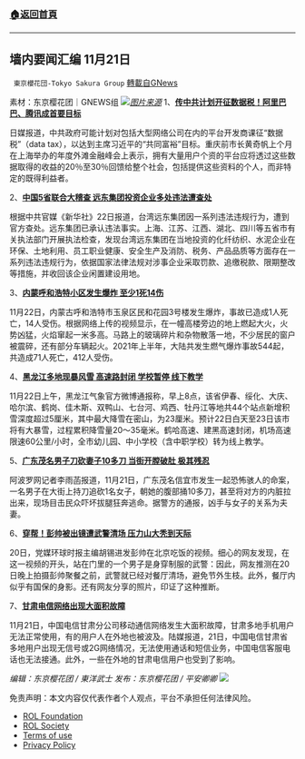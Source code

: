 ###  [:house:返回首頁](https://github.com/ourhimalayas/txt)
---


## 墙内要闻汇编 11月21日
` 東京櫻花団-Tokyo Sakura Group` [轉載自GNews](https://gnews.org/zh-hans/1685252/)

素材：东京樱花团｜GNEWS组
![](https://lh5.googleusercontent.com/Fg8e6Wsrs6L_S0xeZ3bbsfa5pdAGD525tcKtFUW5cs31aAKIMFXaxP80Ua3nByZCpdmT5s7CuaJFzeGuIRq5pFsDfWbpnwlc919jfzEq_FKSBesbB2HLC3fxOGBn1mln7QOoK-lk)[*图片来源*](https://m1.aboluowang.com/uploadfile/2021/1122/20211122121423679.jpg)
1、[**传中共计划开征数据税！阿里巴巴、腾讯成首要目标**](https://www.aboluowang.com/2021/1122/1674769.html)

日媒报道，中共政府可能计划对包括大型网络公司在内的平台开发商课征“数据税”（data tax），以达到主席习近平的“共同富裕”目标。重庆前市长黄奇帆上个月在上海举办的年度外滩金融峰会上表示，拥有大量用户个资的平台应将透过这些数据取得的收益的20％至30％回馈给整个社会，包括提供这些资料的个人，而非特定的既得利益者。

2、[**中国5省联合大稽查 远东集团投资企业多处违法遭查处**](https://www.aboluowang.com/2021/1122/1674735.html)

根据中共官媒《新华社》22日报道，台湾远东集团因一系列违法违规行为，遭到官方查处。远东集团已承认违法事实。上海、江苏、江西、湖北、四川等五省市有关执法部门开展执法检查，发现台湾远东集团在当地投资的化纤纺织、水泥企业在环保、土地利用、员工职业健康、安全生产及消防、税务、产品品质等方面存在一系列违法违规行为，依据国家法律法规对涉事企业采取罚款、追缴税款、限期整改等措施，并收回该企业闲置建设用地。

3、[**内蒙呼和浩特小区发生爆炸 至少1死14伤**](https://www.aboluowang.com/2021/1122/1674764.html)

11月22日，内蒙古呼和浩特市玉泉区民和花园3号楼发生爆炸，事故已造成1人死亡，14人受伤。根据网络上传的视频显示，在一幢高楼旁边的地上燃起大火，火势凶猛，火焰窜起一米多高。马路上的玻璃碎片和杂物散落一地，不少居民的窗户被震碎，还有部分车辆起火。2021年上半年，大陆共发生燃气爆炸事故544起，共造成71人死亡，412人受伤。

4、[**黑龙江多地现暴风雪 高速路封闭 学校暂停 线下教学**](https://www.aboluowang.com/2021/1122/1674731.html)

11月22日上午，黑龙江气象官方微博通报称，早上8点，该省伊春、绥化、大庆、哈尔滨、鹤岗、佳木斯、双鸭山、七台河、鸡西、牡丹江等地共44个站点新增积雪深度超过5厘米，其中最大降雪在密山，为23厘米。预计22日白天至23日该市将有大暴雪，过程累积降雪量20～35毫米。鹤哈高速、建黑高速封闭，机场高速限速60公里/小时，全市幼儿园、中小学校（含中职学校）转为线上教学。

5、[**广东茂名男子刀砍妻子10多刀 当街开膛破肚 极其残忍**](https://www.aboluowang.com/2021/1122/1674774.html)

阿波罗网记者李雨菡报道，11月21日，广东茂名信宜市发生一起恐怖骇人的命案，一名男子在大街上持刀追砍1名女子，朝她的腹部捅10多刀，甚至将对方的内脏拉出来，现场目击民众吓坏拔腿狂奔逃命。据警方的通报，凶手与女子的关系为夫妻。

6、[**穿帮！彭帅被出镜遭武警清场 压力山大秃到天际**](https://www.aboluowang.com/2021/1122/1674751.html)

20日，党媒环球时报主编胡锡进发彭帅在北京吃饭的视频。细心的网友发现，在这一视频的开头，站在门里的一个男子是身穿制服的武警：因此，网友推测在20日晚上拍摄彭帅聚餐之前，武警就已经对餐厅清场，避免节外生枝。此外，餐厅内似乎有国保的身影。还有网友分享的照片，印证了这种推断。

7、[**甘肃电信网络出现大面积故障**](https://www.aboluowang.com/2021/1122/1674701.html)

11月21日，中国电信甘肃分公司移动通信网络发生大面积故障，甘肃多地手机用户无法正常使用，有的用户人在外地也被波及。陆媒报道，21日，中国电信甘肃省多地用户出现无信号或2G网络情况，无法使用通话和短信业务，中国电信客服电话也无法接通。此外，一些在外地的甘肃电信用户也受到了影响。

*编辑：东京樱花团 / 東洋武士
发布：东京樱花团 / 平安卿卿*
![](https://assets.gnews.org/wp-content/uploads/2021/11/%E6%9C%80%E6%96%B0%E7%89%88.png)
 

免责声明：本文内容仅代表作者个人观点，平台不承担任何法律风险。

- [ROL Foundation](https://rolfoundation.org/)
- [ROL Society](https://rolsociety.org/)
- [Terms of use](https://gnews.org/terms-of-use-3/)
- [Privacy Policy](https://gnews.org/privacy-policy/)
